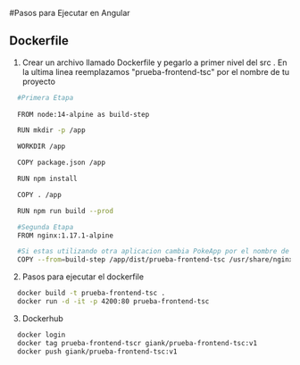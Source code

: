 #Pasos para Ejecutar en Angular

## Dockerfile
1. Crear un archivo llamado Dockerfile y pegarlo a primer nivel del src
 . En la ultima linea reemplazamos "prueba-frontend-tsc"  por el nombre de tu proyecto

```bash
  #Primera Etapa
  
  FROM node:14-alpine as build-step

  RUN mkdir -p /app

  WORKDIR /app

  COPY package.json /app

  RUN npm install

  COPY . /app

  RUN npm run build --prod

  #Segunda Etapa
  FROM nginx:1.17.1-alpine

  #Si estas utilizando otra aplicacion cambia PokeApp por el nombre de tu app
  COPY --from=build-step /app/dist/prueba-frontend-tsc /usr/share/nginx/html

```

2. Pasos para ejecutar el dockerfile

```bash
  docker build -t prueba-frontend-tsc .
  docker run -d -it -p 4200:80 prueba-frontend-tsc
```

3. Dockerhub

```bash
  docker login
  docker tag prueba-frontend-tscr giank/prueba-frontend-tsc:v1
  docker push giank/prueba-frontend-tsc:v1
```